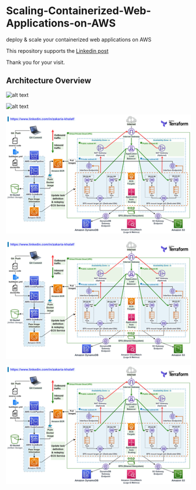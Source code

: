 # Scaling-Containerized-Web-Applications-on-AWS

deploy & scale your containerized web applications on AWS

This repository supports the [Linkedin post](https://www.linkedin.com/in/zakaria-khalaf/)

Thank you for your visit.

## Architecture Overview
![alt text](https://github.com/zakariakhalaf/Scaling-Containerized-Web-Applications-on-AWS/Master/Scaling-Containerized-Web-Applications-on-AWS.png?raw=true)

![alt text](https://github.com/[ZakariaKhalaf]/[Scaling-Containerized-Web-Applications-on-AWS]/blob/[Master]/images/secondproject.jpg?raw=true)

![alt text](https://github.com/ZakariaKhalaf/Scaling-Containerized-Web-Applications-on-AWS/blob/Master/images/secondproject.jpg?raw=true)

![alt text](https://github.com/zakariakhalaf/Scaling-Containerized-Web-Applications-on-AWS/blob/master/images/secondproject.jpg?raw=true)


![alt text](https://github.com/zakariakhalaf/Scaling-Containerized-Web-Applications-on-AWS/blob/Master/images/secondproject.jpg?raw=true)